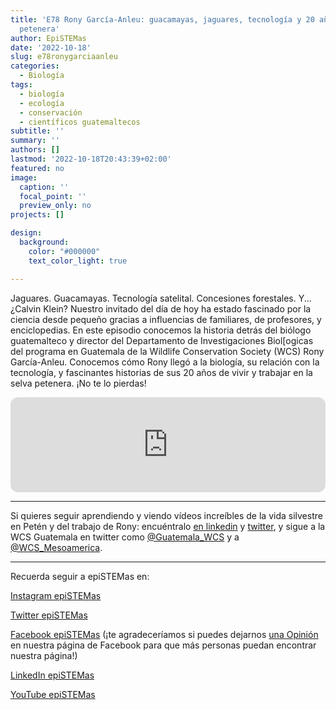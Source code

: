 ```yaml
---
title: 'E78 Rony García-Anleu: guacamayas, jaguares, tecnología y 20 años en la selva
  petenera'
author: EpiSTEMas
date: '2022-10-18'
slug: e78ronygarciaanleu
categories:
  - Biología
tags:
  - biología
  - ecología
  - conservación
  - científicos guatemaltecos
subtitle: ''
summary: ''
authors: []
lastmod: '2022-10-18T20:43:39+02:00'
featured: no
image:
  caption: ''
  focal_point: ''
  preview_only: no
projects: []

design:
  background:
    color: "#000000"
    text_color_light: true

---
```


Jaguares. Guacamayas. Tecnología satelital. Concesiones forestales. Y...¿Calvin Klein? Nuestro invitado del día de hoy ha estado fascinado por la ciencia desde pequeño gracias a influencias de familiares, de profesores, y enciclopedias. En este episodio conocemos la historia detrás del biólogo guatemalteco y director del Departamento de Investigaciones Biol[ogicas del programa en Guatemala de la Wildlife Conservation Society (WCS) Rony García-Anleu. Conocemos cómo Rony llegó a la biología, su relación con la tecnología, y fascinantes historias de sus 20 años de vivir y trabajar en la selva petenera. ¡No te lo pierdas!

<iframe style="border-radius:12px" src="https://open.spotify.com/embed/episode/65W1PBu8vW6q8D6uON2oJw?utm_source=generator&theme=0" width="100%" height="152" frameBorder="0" allowfullscreen="" allow="autoplay; clipboard-write; encrypted-media; fullscreen; picture-in-picture" loading="lazy"></iframe>

- - - - - 


Si quieres seguir aprendiendo y viendo vídeos increíbles de la vida silvestre en Petén y del trabajo de Rony: encuéntralo [en linkedin](https://www.linkedin.com/in/ronygarciaanleu/) y [twitter](https://twitter.com/garca_rony), y sigue a la WCS Guatemala en twitter como [@Guatemala_WCS](https://twitter.com/Guatemala_WCS) y a [@WCS_Mesoamerica](https://twitter.com/WCS_Mesoamerica).


- - - - -

Recuerda seguir a epiSTEMas en:

[Instagram epiSTEMas](https://www.instagram.com/epistemas/)  

[Twitter epiSTEMas](https://twitter.com/epiSTEMas_Pod)

[Facebook epiSTEMas](https://www.facebook.com/epiSTEMasPod) (¡te agradeceríamos si puedes dejarnos [una Opinión](https://www.facebook.com/epiSTEMasPod/reviews/) en nuestra página de Facebook para que más personas puedan encontrar nuestra página!)

[LinkedIn epiSTEMas](https://www.linkedin.com/company/epistemas-podcast/)

[YouTube epiSTEMas](https://www.youtube.com/@epistemaspodcast)